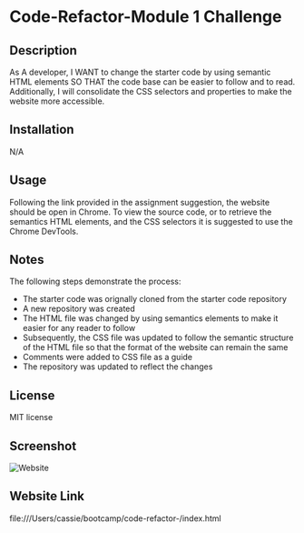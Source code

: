 # Code-Refactor-Module 1 Challenge

## Description

As A developer, I WANT to change the starter code by using semantic HTML elements SO THAT the code base can be easier to follow and to read. Additionally, I will consolidate the CSS selectors and properties to make the website more accessible.

## Installation

N/A

## Usage

Following the link provided in the assignment suggestion, the website should be open in Chrome. To view the source code, or to retrieve the semantics HTML elements, and the CSS selectors it is suggested to use the Chrome DevTools.

## Notes

The following steps demonstrate the process:

* The starter code was orignally cloned from the starter code repository
* A new repository was created
* The HTML file was changed by using semantics elements to make it easier for any reader to follow
* Subsequently, the CSS file was updated to follow the semantic structure of the HTML file so that the format of the website can remain the same
* Comments were added to CSS file as a guide
* The repository was updated to reflect the changes

## License

MIT license

## Screenshot

![Website](./assets/images/website.png)

## Website Link

file:///Users/cassie/bootcamp/code-refactor-/index.html
